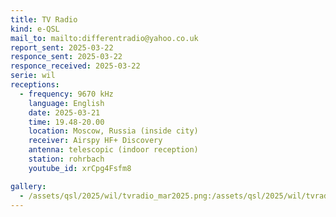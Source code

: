 ```yaml
---
title: TV Radio
kind: e-QSL
mail_to: mailto:differentradio@yahoo.co.uk
report_sent: 2025-03-22
responce_sent: 2025-03-22
responce_received: 2025-03-22
serie: wil
receptions:
  - frequency: 9670 kHz
    language: English
    date: 2025-03-21
    time: 19.48-20.00
    location: Moscow, Russia (inside city)
    receiver: Airspy HF+ Discovery
    antenna: telescopic (indoor reception)
    station: rohrbach
    youtube_id: xrCpg4Fsfm8

gallery:
  - /assets/qsl/2025/wil/tvradio_mar2025.png:/assets/qsl/2025/wil/tvradio_mar2025.png
---
```

